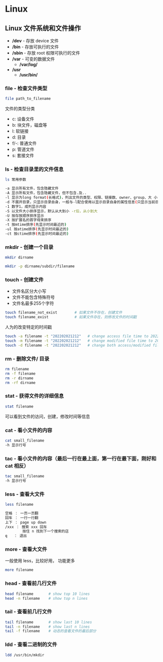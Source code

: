 # Linux

## Linux 文件系统和文件操作

- **/dev** - 存放 device 文件
- **/bin** - 存放可执行的文件
- **/sbin** - 存放 root 权限可执行的文件
- **/var** - 可变的数据文件
  - **/var/log/**
- **/usr**
  - **/usr/bin/**

### file - 检查文件类型

```bash
file path_to_filename
```

文件的类型分类

- c: 设备文件
- b: 块文件，磁盘等
- l: 软链接
- d: 目录
- f/-: 普通文件
- p: 管道文件
- s: 套接文件

### ls - 检查目录里的文件信息

```bash
ls 常用参数

-a 显示所有文件，包含隐藏文件
-A 显示所有文件，包含隐藏文件，但不包含.及..
-l 显示为long format(长格式)，列出文件的类型、权限、链接数、owner、group、大 小，时间，名字
-d 不展开目录，只显示目录自身，一般与-l配合使用以显示目录自身的属性信息(只显示当前目录的内容)
-1 数字1，成列显示内容
-S 以文件大小排序显示，默认从大到小 -r后，从小到大
-U 按存放顺序排序显示
-X 按扩展名的首字母来排序
-t 按mtime排序(先显示时间最近的)
-ul 按atime排序(先显示时间最近的)
-ct 按ctime排序(先显示时间最近的)
```

### mkdir - 创建一个目录

```bash
mkdir dirname
```

```bash
mkdir -p dirname/subdir/filename
```

### touch - 创建文件

- 文件名区分大小写
- 文件不能包含特殊符号
- 文件名最多255个字符

```bash
touch filename_not_exist        # 如果文件不存在，创建文件
touch filename_exist            # 如果文件存在，则修改文件的时间戳
```

人为的改变特定的时间戳

```bash
touch -a filename -t "202202021212"   # change access file time to 202202021212
touch -m filename -t "202202021212"   # change modified file time to 202202021212
touch -d filename -t "202202021212"   # change both access/modified file time to 202202021212
```

### rm - 删除文件/ 目录

```bash
rm filename
rm -f filename
rm -r dirname
rm -rf dirname
```

### stat - 获得文件的详细信息

```bash
stat filename
```

可以看到文件的访问，创建，修改时间等信息

### cat - 看小文件的内容

```bash
cat small_filename
-h 显示行号
```

### tac - 看小文件的内容（最后一行在最上面，第一行在最下面，刚好和 cat 相反）

```bash
tac small_filename
-h 显示行号
```

### less - 查看大文件

```bash
less filename

空格 ： 一页一页翻
回车 ： 一行一行翻
上下 ： page up down
/xxx ： 搜索 xxx 回车
        按住 n 找到下一个搜索的店
q   ： 退出
```

### more - 查看大文件

一般使用 less，比较好用， 功能更多

```bash
more filename
```

### head - 查看前几行文件

```bash
head filename       # show top 10 lines
head -n filename    # show top n lines
```

### tail - 查看前几行文件

```bash
tail filename       # show last 10 lines
tail -n filename    # show last n lines
tail -f filename    # 动态的查看文件的最后部分
```

### ldd - 查看二进制的文件

```bash
ldd /usr/bin/mkdir
```
